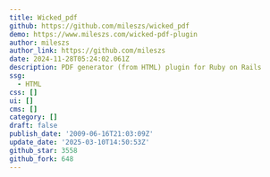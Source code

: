 ```yaml
---
title: Wicked_pdf
github: https://github.com/mileszs/wicked_pdf
demo: https://www.mileszs.com/wicked-pdf-plugin
author: mileszs
author_link: https://github.com/mileszs
date: 2024-11-28T05:24:02.061Z
description: PDF generator (from HTML) plugin for Ruby on Rails
ssg:
  - HTML
css: []
ui: []
cms: []
category: []
draft: false
publish_date: '2009-06-16T21:03:09Z'
update_date: '2025-03-10T14:50:53Z'
github_star: 3558
github_fork: 648
---
```

